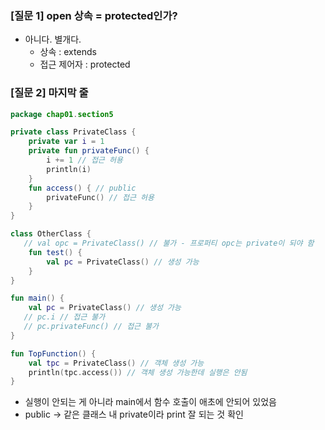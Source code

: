 ### [질문 1] open 상속 = protected인가?

- 아니다. 별개다.
    - 상속 : extends
    - 접근 제어자 : protected


### [질문 2] 마지막 줄

```kotlin
package chap01.section5

private class PrivateClass {
    private var i = 1
    private fun privateFunc() {
        i += 1 // 접근 허용
        println(i)
    }
    fun access() { // public
        privateFunc() // 접근 허용
    }
}

class OtherClass {
   // val opc = PrivateClass() // 불가 - 프로퍼티 opc는 private이 되야 함
    fun test() {
        val pc = PrivateClass() // 생성 가능
    }
}

fun main() {
    val pc = PrivateClass() // 생성 가능
   // pc.i // 접근 불가
   // pc.privateFunc() // 접근 불가
}

fun TopFunction() {
    val tpc = PrivateClass() // 객체 생성 가능
    println(tpc.access()) // 객체 생성 가능한데 실행은 안됨
}
```

- 실행이 안되는 게 아니라 main에서 함수 호출이 애초에 안되어 있었음
- public → 같은 클래스 내 private이라 print 잘 되는 것 확인
